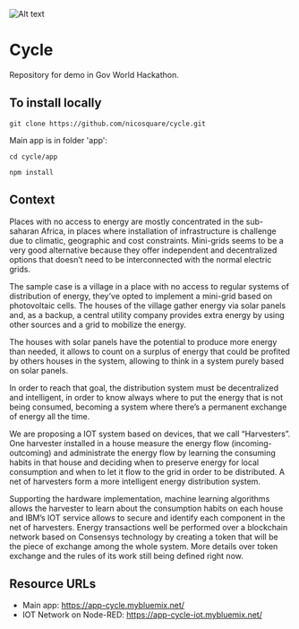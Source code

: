 ![Alt text](https://raw.githubusercontent.com/nicosquare/cycle/master/resources/img/cycle_logo-s.png?raw=true "Title")

# Cycle

Repository for demo in Gov World Hackathon.

## To install locally

`git clone https://github.com/nicosquare/cycle.git `

Main app is in folder 'app':

`cd cycle/app `

`npm install `


## Context

Places with no access to energy are mostly concentrated in the sub-saharan Africa, in places where installation of infrastructure is challenge due to climatic, geographic and cost  constraints. Mini-grids seems to be a very good alternative  because they offer independent and decentralized options that doesn’t need to be interconnected with the normal electric grids.

The sample case is a village in a place with no access to regular systems of distribution of energy, they’ve opted to implement a mini-grid based on photovoltaic cells. The houses of the village gather energy via solar panels and, as a backup, a central utility company provides extra energy by using other sources and a grid to mobilize the energy.

The houses with solar panels have the potential to produce more energy than needed, it allows to count on a surplus of energy that could be profited by others houses in the system, allowing to think in a system purely based on solar panels.

In order to reach that goal, the distribution system must be decentralized and intelligent, in order to know always where to put the energy that is not being consumed, becoming a system where there’s a permanent exchange of energy all the time.

We are proposing a IOT system based on devices, that we call “Harvesters”. One harvester installed in a house measure the energy flow (incoming-outcoming) and administrate the energy flow by learning the consuming habits in that house and deciding when to preserve energy for local consumption and when to let it flow to the grid in order to be distributed. A net of harvesters form a more intelligent energy distribution system.

Supporting the hardware implementation, machine learning algorithms allows the harvester to learn about the consumption habits on each house and IBM’s IOT service allows to secure and identify each component in the net of harvesters. Energy transactions well be performed over a blockchain network based on Consensys technology by creating a token that will be the piece of exchange among the whole system. More details over token exchange and the rules of its work still being defined right now.

## Resource URLs

- Main app: https://app-cycle.mybluemix.net/
- IOT Network on Node-RED: https://app-cycle-iot.mybluemix.net/
